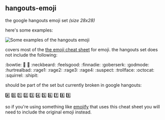 ## hangouts-emoji


the google hangouts emoji set _(size 28x28)_

here's some examples:

![Some examples of the hangouts emoji](http://i.imgur.com/IFWXSHt.png)

covers most of the [the emoji cheat sheet](http://www.emoji-cheat-sheet.com/) for emoji.
the hangouts set does not include the following:

:bowtie:
:metal:
:fu:
:neckbeard:
:feelsgood:
:finnadie:
:goberserk:
:godmode:
:hurtrealbad:
:rage1:
:rage2:
:rage3:
:rage4:
:suspect:
:trollface:
:octocat:
:squirrel:
:shipit:

should be part of the set but currently broken in google hangouts:

:hash:
:zero:
:one:
:two:
:three:
:four:
:five:
:six:
:seven:
:eight:
:nine:

so if you're using something like [emojify](https://github.com/hassankhan/emojify.js) that uses this cheat sheet you will need to include the original emoji instead.


